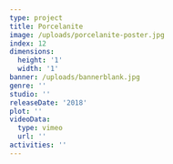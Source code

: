 ```yaml
---
type: project
title: Porcelanite
image: /uploads/porcelanite-poster.jpg
index: 12
dimensions:
  height: '1'
  width: '1'
banner: /uploads/bannerblank.jpg
genre: ''
studio: ''
releaseDate: '2018'
plot: ''
videoData:
  type: vimeo
  url: ''
activities: ''
---
```



